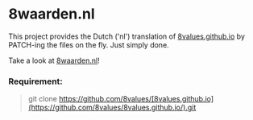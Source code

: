 # 8waarden.nl
This project provides the Dutch ('nl') translation of [8values.github.io](https://github.com/8values/8values.github.io/) by PATCH-ing the files on the fly. Just simply done.

Take a look at [8waarden.nl](http://8waarden.nl/)!

### Requirement:
> git clone https://github.com/8values/[8values.github.io](https://github.com/8values/8values.github.io/).git
